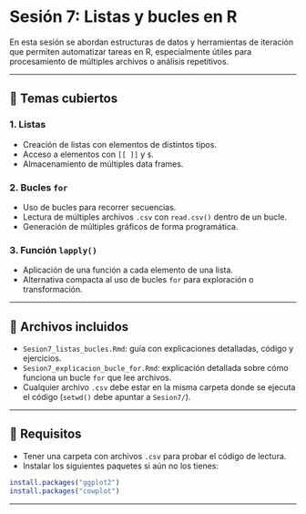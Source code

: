 # Sesión 7: Listas y bucles en R

En esta sesión se abordan estructuras de datos y herramientas de iteración que permiten automatizar tareas en R, especialmente útiles para procesamiento de múltiples archivos o análisis repetitivos.

---

## 📌 Temas cubiertos

### 1. Listas
- Creación de listas con elementos de distintos tipos.
- Acceso a elementos con `[[ ]]` y `$`.
- Almacenamiento de múltiples data frames.

### 2. Bucles `for`
- Uso de bucles para recorrer secuencias.
- Lectura de múltiples archivos `.csv` con `read.csv()` dentro de un bucle.
- Generación de múltiples gráficos de forma programática.

### 3. Función `lapply()`
- Aplicación de una función a cada elemento de una lista.
- Alternativa compacta al uso de bucles `for` para exploración o transformación.

---

## 📁 Archivos incluidos

- `Sesion7_listas_bucles.Rmd`: guía con explicaciones detalladas, código y ejercicios.
- `Sesion7_explicacion_bucle_for.Rmd`: explicación detallada sobre cómo funciona un bucle `for` que lee archivos.
- Cualquier archivo `.csv` debe estar en la misma carpeta donde se ejecuta el código (`setwd()` debe apuntar a `Sesion7/`).

---

## 🧪 Requisitos

- Tener una carpeta con archivos `.csv` para probar el código de lectura.
- Instalar los siguientes paquetes si aún no los tienes:

```r
install.packages("ggplot2")
install.packages("cowplot")
```

---

